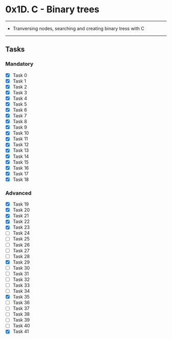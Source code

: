 # 0x1D. C - Binary trees

---
* Tranversing nodes, searching and creating binary tress with C
---

## Tasks
### Mandatory
- [x] Task 0
- [x] Task 1
- [x] Task 2
- [x] Task 3
- [x] Task 4
- [x] Task 5
- [x] Task 6
- [x] Task 7
- [x] Task 8
- [x] Task 9
- [x] Task 10
- [x] Task 11
- [x] Task 12
- [x] Task 13
- [x] Task 14
- [x] Task 15
- [x] Task 16
- [x] Task 17
- [x] Task 18

### Advanced
- [x] Task 19
- [x] Task 20
- [x] Task 21
- [x] Task 22
- [x] Task 23
- [ ] Task 24
- [ ] Task 25
- [ ] Task 26
- [ ] Task 27
- [ ] Task 28
- [x] Task 29
- [ ] Task 30
- [ ] Task 31
- [ ] Task 32
- [ ] Task 33
- [ ] Task 34
- [x] Task 35
- [ ] Task 36
- [ ] Task 37
- [ ] Task 38
- [ ] Task 39
- [ ] Task 40
- [x] Task 41
